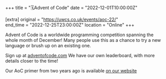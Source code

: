 +++
title = "🗓️Advent of Code"
date = "2022-12-01T10:00:00Z"

[extra]
original = "https://uwcs.co.uk/events/aoc-22/"    
end_time = "2022-12-25T23:00:00Z"
location = "Online"
+++

Advent of Code is a worldwide programming competition spanning the whole month of December! Many people use this as a chance to try a new language or brush up on an existing one.

Sign up at [adventofcode.com](https://adventofcode.com/) We have our own leaderboard, with more details closer to the time!

Our AoC primer from two years ago is available [on our website](https://uwcs.co.uk/news/aoc-2020-primer/)
